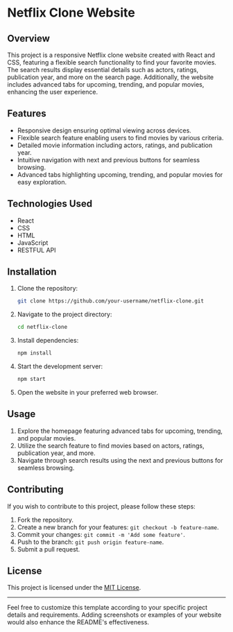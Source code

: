 
# Netflix Clone Website

## Overview

This project is a responsive Netflix clone website created with React and CSS, featuring a flexible search functionality to find your favorite movies. The search results display essential details such as actors, ratings, publication year, and more on the search page. Additionally, the website includes advanced tabs for upcoming, trending, and popular movies, enhancing the user experience.

## Features

- Responsive design ensuring optimal viewing across devices.
- Flexible search feature enabling users to find movies by various criteria.
- Detailed movie information including actors, ratings, and publication year.
- Intuitive navigation with next and previous buttons for seamless browsing.
- Advanced tabs highlighting upcoming, trending, and popular movies for easy exploration.

## Technologies Used

- React
- CSS
- HTML
- JavaScript
- RESTFUL API

## Installation

1. Clone the repository:

   ```bash
   git clone https://github.com/your-username/netflix-clone.git
   ```

2. Navigate to the project directory:

   ```bash
   cd netflix-clone
   ```

3. Install dependencies:

   ```bash
   npm install
   ```

4. Start the development server:

   ```bash
   npm start
   ```

5. Open the website in your preferred web browser.

## Usage

1. Explore the homepage featuring advanced tabs for upcoming, trending, and popular movies.
2. Utilize the search feature to find movies based on actors, ratings, publication year, and more.
3. Navigate through search results using the next and previous buttons for seamless browsing.

## Contributing

If you wish to contribute to this project, please follow these steps:

1. Fork the repository.
2. Create a new branch for your features: `git checkout -b feature-name`.
3. Commit your changes: `git commit -m 'Add some feature'`.
4. Push to the branch: `git push origin feature-name`.
5. Submit a pull request.

## License

This project is licensed under the [MIT License](LICENSE).

---

Feel free to customize this template according to your specific project details and requirements. Adding screenshots or examples of your website would also enhance the README's effectiveness.
